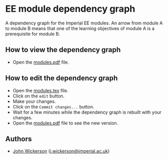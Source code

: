 # EE module dependency graph

A dependency graph for the Imperial EE modules. An arrow from module A to module B means that one of the learning objectives of module A is a prerequisite for module B.

## How to view the dependency graph

- Open the [modules.pdf](modules.pdf) file.

## How to edit the dependency graph

- Open the [modules.tex](modules.tex) file.
- Click on the `edit` button.
- Make your changes.
- Click on the `Commit changes...` button.
- Wait for a few minutes while the dependency graph is rebuilt with your changes.
- Open the [modules.pdf](modules.pdf) file to see the new version.

## Authors
- [John Wickerson](https://github.com/johnwickerson) (j.wickerson@imperial.ac.uk)
